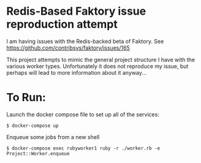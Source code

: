 # Redis-Based Faktory issue reproduction attempt

I am having issues with the Redis-backed beta of Faktory. See https://github.com/contribsys/faktory/issues/165

This project attempts to mimic the general project structure I have with the various worker types. Unfortunately it does not reproduce my issue, but perhaps will lead to more information about it anyway...

# To Run:

Launch the docker compose file to set up all of the services:

```
$ docker-compose up
```

Enqueue some jobs from a new shell

```
$ docker-compose exec rubyworker1 ruby -r ./worker.rb -e Project::Worker.enqueue
```

